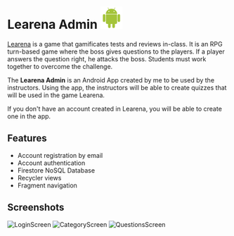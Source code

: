 # Learena Admin <img alt="Android" width="50px" src="https://github.com/devicons/devicon/blob/master/icons/android/android-original.svg"/>

[Learena](https://www.reddit.com/r/LearenaTeachingGame/) is a game that gamificates tests and reviews in-class. It is an RPG turn-based game where the boss gives questions to the players. If a player answers the question right, he attacks the boss. Students must work together to overcome the challenge.

The **Learena Admin** is an Android App created by me to be used by the instructors. Using the app, the instructors will be able to create quizzes that will be used in the game Learena.

If you don't have an account created in Learena, you will be able to create one in the app.

## Features

* Account registration by email
* Account authentication
* Firestore NoSQL Database
* Recycler views
* Fragment navigation

## Screenshots
![LoginScreen](https://user-images.githubusercontent.com/7833709/103836852-1b882100-503f-11eb-9b27-c8721c708987.png)
![CategoryScreen](https://user-images.githubusercontent.com/7833709/103836860-1e831180-503f-11eb-86f1-f8cbe140ff80.png)
![QuestionsScreen](https://user-images.githubusercontent.com/7833709/103836862-204cd500-503f-11eb-8949-1c65906616dc.png)
